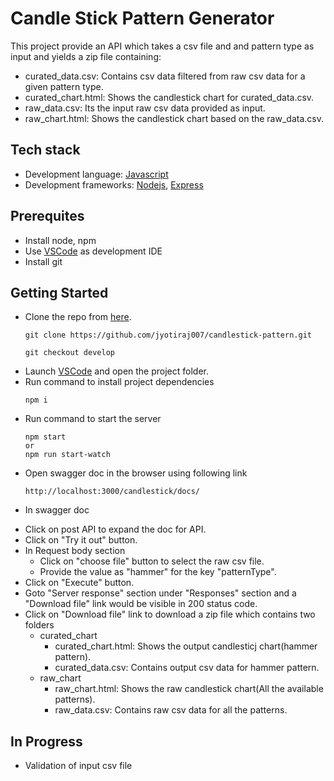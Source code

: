# Candle Stick Pattern Generator
This project provide an API which takes a csv file and and pattern type as input and yields a zip file containing:
* curated_data.csv: Contains csv data filtered from raw csv data for a given pattern type.
* curated_chart.html: Shows the candlestick chart for curated_data.csv.
* raw_data.csv: Its the input raw csv data provided as input.
* raw_chart.html: Shows the candlestick chart based on the raw_data.csv.

## Tech stack
* Development language: [Javascript][js]
* Development frameworks: [Nodejs][node], [Express][express]

## Prerequites
* Install node, npm
* Use [VSCode][vscode] as development IDE
* Install git

## Getting Started
* Clone the repo from [here](https://github.com/jyotiraj007/candlestick-pattern.git).
    ```
    git clone https://github.com/jyotiraj007/candlestick-pattern.git
    ```
    ```
    git checkout develop
    ```
* Launch [VSCode][vscode] and open the project folder.
* Run command to install project dependencies
    ```
    npm i
    ```
* Run command to start the server
    ```
    npm start 
    or 
    npm run start-watch
    ```
* Open swagger doc in the browser using following link
    ```
    http://localhost:3000/candlestick/docs/
    ```
* In swagger doc 
 - Click on post API to expand the doc for API.
 - Click on "Try it out" button.
 - In Request body section 
    - Click on "choose file" button to select the raw csv file.
    - Provide the value as "hammer" for the key "patternType".
 - Click on "Execute" button.
 - Goto "Server response" section under "Responses" section and a "Download file" link would be visible in 200 status code.
 - Click on "Download file" link to download a zip file which contains two folders
    - curated_chart
        - curated_chart.html: Shows the output candlesticj chart(hammer pattern).
        - curated_data.csv: Contains output csv data for hammer pattern.
    - raw_chart
        - raw_chart.html: Shows the raw candlestick chart(All the available patterns).
        - raw_data.csv: Contains raw csv data for all the patterns.

## In Progress
* Validation of input csv file






[node]: https://nodejs.org
[express]: http://expressjs.com/
[js]: https://developer.mozilla.org/en-US/docs/Web/JavaScript
[vscode]: https://code.visualstudio.com/

